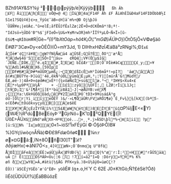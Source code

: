 BZh91AY&SY¾ý
² ·ì@pÿÿþ/è|Kÿÿÿþ  `	ß   h      
Âh
£F ÄiAh É¨oÕ@=@
4      Ì&Ð4aF14F
Âh
£F ÄiAh ÉÌ&Ð4aF14FIDÒbbB½I
S1e1?SQì©ê}¢>±_Ýýû¢¯àB«¢H]ä¯m%÷@Ð
O­j¼þJö´­ÛåÑ¥­e¡|eUÀ¢."û+elË;ãfËÛJfÊ±lZø¦2Ë+Ö×dCKÕmâ*!B¡ª!-"IdJsö»½ÜDõ'Ð"%$¨jFIeÓ«¾U&×¥±Mrw3R}mh²ÎÎÝºµLÒ~Ñ×Ï»[û-ÉSú¶¬qRÎðòH`#R|Gè*~²{I)²IbXtOàp=hõ¢K¡Ò\¦"mGØ}ÄÚÞO*})ÖtÒ5jÕ«V©ø§äô
Ë#Ø7'3Cø»Dy­<eÒÉÔ)(Ô=mY3Jd,
1)
DIHhxHØzÍÆáBä³zRNgì%;Ð`Ì±E
åÍë#¨¢Ç!à¥8:gW?fN¾Ñøä4
aÚSÈ;GÚ?É¸ðO¹'æ²Å
ªÂdw§4ô'5¢SÔ÷Í^áu»	¢RQé;V¥(Õµ$íG´JEÑE.IÒK,"é.qIE#¸ÍEæ
bI£Ær']D¦Ö­¯ÞÌè#àCqÇ£_y;¤¥%Adì]#&ÑBX6.[    59ÎpI DF#K#åÞ#ªmÜÜÞµmß¿:¬IÐ£ßIcÊvH²Ìú6måº!»pI?	'áø\ãÀ}â(#sBÜ7Ye·Þ]üú­'4ë,êkÑ²úÖLýümûÈ¡µH,³¡¦Ý|[múrÅ¯G!MùdÝ/ÊÆ,øé·)¦4Ã+Þ×¢ød#e­xËº!{¾vôæÑ¢Í­+sü$læ.³¬¸²IH¥$¤Xu4×£
Ë*÷¼µ9Pªò¼Å'	+
-1£î¦zýõ}¼ÛFÌ¦,_LZØ¦rÎiL1Jç¦
t9D¡I'&¹î¶Åºï[E*¹büz8Â1-J¦¬æÅUYB:véX¶
;ÇYa:\6k®ûÖõÜàd¿êP¥2ÏaXÎÞÚ´tD3×9¥úsá£Á³g
öÙ·[Ölr¦Yi¸iíjeÖÊÝ
)&/·»L¶ÖäÙR\FVaRÔ1¶ø}´É¸Fv¾}¾[kX[(bª5­o(Eð#vtÒúôkvyçyôÐ}Àe$êE
IX¥¥ÅçÈzÏYfÃì%!5£ÆøW%étE)8EÌYE"ù1`¤P¼IjE<«Y)(WÆ½R²dúBéEóyÞ´²GjrNô÷K¹¤²QYE(|Î!Ûô£>ÃÚ`XGãNd°øÅXX~HºK¢é...¤¸¸º.j>­Â5D\þl*%¬m1ií
?p°[ü:SN%
¯Ì±±0á`0«1~ióS!¹ÌxFÉÿGí
©·Ó§öÞÕ)B¥%)GYç\ïwòçnÅÑà)©Ð£9$Fdæ0ñ$ø¢ ¼n:r
ø»¤Gâ:¸ïN±8Òñî30]T"¦$è?ðå$ýæHx{=>âNI7Õ<`±¸4[©æN¤;Ó¨Ðnmoq
U"8fò
ÅOÎãFeâYÉÈ¦wáÜýÃxØÝdÐ(½ ä"DzQ|%"ø'r:Ì:²÷H#°råÚ5äàuÁ
!
Ê(ÖSªÁÞ¤Üu¦¦6
l
!7í=ä2"î=Q
:Dörý}=Ý®ª%
K%
øñ ðvwY8=Â,#ätù|½§ÄG
PFK<yä.)8<û½ãÿO=üøCÇ!?ÉÒ))¨ä5CÊjYGÊò¯æ'û"ÈØ¤ yGÒ`É#
(q±.o,H`Y
C
62E
J0±K!tGò;Ñ?£éSè?Óð}ïìÉõ[ÜDÚÙ!?ü]ÉáBBûôzÈ